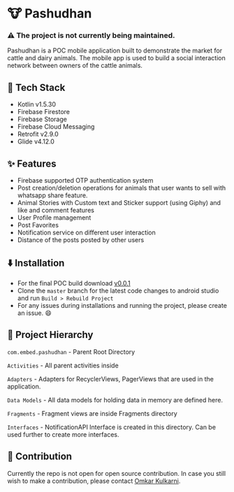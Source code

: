 # :cow: Pashudhan
### :warning: The project is not currently being maintained.
Pashudhan is a POC mobile application built to demonstrate the market for cattle and dairy animals. The mobile app is used to build a social interaction network between owners of the cattle animals. 

## :robot: Tech Stack
- Kotlin v1.5.30
- Firebase Firestore
- Firebase Storage
- Firebase Cloud Messaging
- Retrofit v2.9.0
- Glide v4.12.0

## :sparkles: Features
- Firebase supported OTP authentication system
- Post creation/deletion operations for animals that user wants to sell with whatsapp share feature.
- Animal Stories with Custom text and Sticker support (using Giphy) and like and comment features
- User Profile management
- Post Favorites 
- Notification service on different user interaction
- Distance of the posts posted by other users

## :arrow_down: Installation
 - For the final POC build download [v0.0.1](https://github.com/embed-design/pashudhan/releases/tag/v0.0.1) 
- Clone the `master` branch for the latest code changes to android studio and run `Build > Rebuild Project`
- For any issues during installations and running the project, please create an issue. :smile:

## :file_folder: Project Hierarchy

`com.embed.pashudhan` - Parent Root Directory

`Activities` - All parent activities inside

`Adapters` - Adapters for RecyclerViews, PagerViews that are used in the application. 

`Data Models` - All data models for holding data in memory are defined here.

`Fragments` - Fragment views are inside Fragments directory

`Interfaces` - NotificationAPI Interface is created in this directory. Can be used further to create more interfaces. 

## :handshake: Contribution
Currently the repo is not open for open source contribution. In case you still wish to make a contribution, please contact [Omkar Kulkarni](https://www.linkedin.com/in/omkar-kulkarni-10594953).


